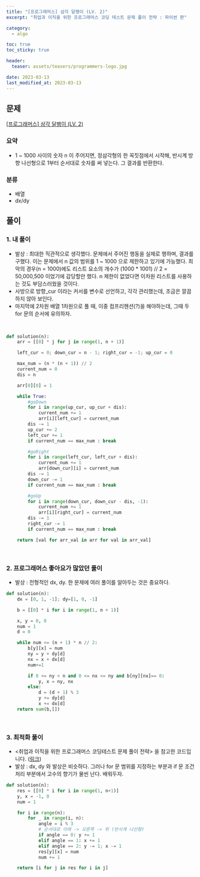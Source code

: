 ```yaml
---
title: "[프로그래머스] 삼각 달팽이 (LV. 2)"
excerpt: "취업과 이직을 위한 프로그래머스 코딩 테스트 문제 풀이 전략 : 파이썬 편"

category:
  - algo

toc: true
toc_sticky: true

header:
  teaser: assets/teasers/programmers-logo.jpg

date: 2023-03-13
last_modified_at: 2023-03-13
---
```


## 문제

[[프로그래머스] 삼각 달팽이 (LV. 2) ](https://programmers.co.kr/learn/courses/30/lessons/68645)

### 요약

- 1 ~ 1000 사이의 숫자 n 이 주어지면, 정삼각형의 한 꼭짓점에서 시작해, 반시계 방향 나선형으로 1부터 순서대로 숫자를 써 넣는다. 그 결과를 반환한다.

### 분류

- 배열
- dx/dy

## 풀이

### 1. 내 풀이

- 발상 : 최대한 직관적으로 생각했다. 문제에서 주어진 행동을 실제로 행하며, 결과를 구했다. 이는 문제에서 n 값의 범위를 1 ~ 1000 으로 제한하고 있기에 가능했다. 최악의 경우(n = 1000)에도 리스트 요소의 개수가 (1000 \* 1001) // 2 = 50,000,500 이었기에 감당할만 했다. n 제한이 없었다면 이차원 리스트를 사용하는 것도 부담스러웠을 것이다.
- 사방으로 방향\_cur 이라는 커서를 변수로 선언하고, 각각 관리했는데, 조금은 깔끔하지 않아 보인다.
- 마지막에 2차원 배열 1차원으로 풀 때, 이중 컴프리헨션(?)을 해야하는데, 그때 두 for 문의 순서에 유의하자.

<br>

```python
def solution(n):
    arr = [[0] * j for j in range(1, n + 1)]

    left_cur = 0; down_cur = n - 1; right_cur = -1; up_cur = 0

    max_num = (n * (n + 1)) // 2
    current_num = 0
    dis = n

    arr[0][0] = 1

    while True:
        #goDown
        for i in range(up_cur, up_cur + dis):
            current_num += 1
            arr[i][left_cur] = current_num
        dis -= 1
        up_cur += 2
        left_cur += 1
        if current_num == max_num : break

        #goRight
        for i in range(left_cur, left_cur + dis):
            current_num += 1
            arr[down_cur][i] = current_num
        dis -= 1
        down_cur -= 1
        if current_num == max_num : break

        #goUp
        for i in range(down_cur, down_cur - dis, -1):
            current_num += 1
            arr[i][right_cur] = current_num
        dis -= 1
        right_cur -= 1
        if current_num == max_num : break

    return [val for arr_val in arr for val in arr_val]

```

<br>

### 2. 프로그래머스 좋아요가 많았던 풀이

- 발상 : 전형적인 dx, dy. 한 문제에 여러 풀이를 알아두는 것은 중요하다.
  <br>

```python
def solution(n):
    dx = [0, 1, -1]; dy=[1, 0, -1]

    b = [[0] * i for i in range(1, n + 1)]

    x, y = 0, 0
    num = 1
    d = 0

    while num <= (n + 1) * n // 2:
        b[y][x] = num
        ny = y + dy[d]
        nx = x + dx[d]
        num+=1

        if 0 <= ny < n and 0 <= nx <= ny and b[ny][nx]== 0:
            y, x = ny, nx
        else:
            d = (d + 1) % 3
            y += dy[d]
            x += dx[d]
    return sum(b,[])
```

<br>

### 3. 최적화 풀이

- \<취업과 이직을 위한 프로그래머스 코딩테스트 문제 풀이 전략\> 을 참고한 코드입니다. ([링크](https://github.com/gilbutITbook/080338/blob/main/3%EC%9E%A5/%EC%82%BC%EA%B0%81_%EB%8B%AC%ED%8C%BD%EC%9D%B4_%EC%B5%9C%EC%A0%81%ED%99%94.py))
- 발상 : dx, dy 와 발상은 비슷하다. 그러나 for 문 범위를 지정하는 부분과 if 문 조건 처리 부분에서 고수의 향기가 물씬 난다. 배워두자.
  <br>

```python
def solution(n):
    res = [[0] * i for i in range(1, n+1)]
    y, x = -1, 0
    num = 1

    for i in range(n):
        for _ in range(i, n):
            angle = i % 3
            # 순서대로 아래 -> 오른쪽 -> 위 (반시계 나선형)
            if angle == 0: y += 1
            elif angle == 1: x += 1
            elif angle == 2: y -= 1; x -= 1
            res[y][x] = num
            num += 1

    return [i for j in res for i in j]
```

<br>
